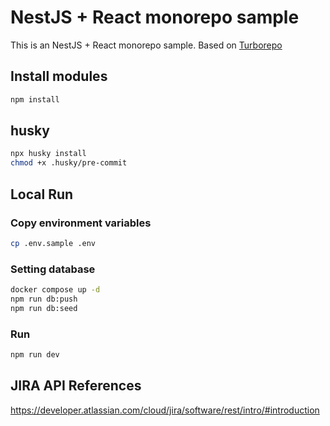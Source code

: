 # NestJS + React monorepo sample

This is an NestJS + React monorepo sample.
Based on [Turborepo](https://turbo.build/)

## Install modules

```bash
npm install
```

## husky

```bash
npx husky install
chmod +x .husky/pre-commit
```

## Local Run

### Copy environment variables

```bash
cp .env.sample .env
```

### Setting database

```bash
docker compose up -d
npm run db:push
npm run db:seed
```

### Run

```bash
npm run dev
```

## JIRA API References

https://developer.atlassian.com/cloud/jira/software/rest/intro/#introduction
